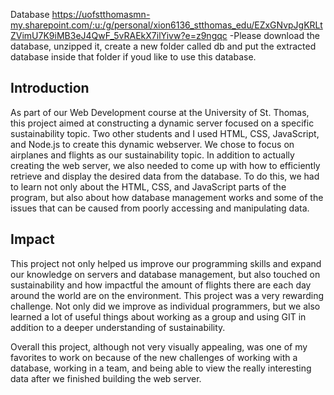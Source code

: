 Database https://uofstthomasmn-my.sharepoint.com/:u:/g/personal/xion6136_stthomas_edu/EZxGNvpJgKRLtZVimU7K9iMB3eJ4QwF_5vRAEkX7ilYivw?e=z9ngqc 
-Please download the database, unzipped it, create a new folder called db and put the extracted database inside that folder if youd like to use this database.

## Introduction

As part of our Web Development course at the University of St. Thomas, this project aimed at constructing a dynamic server focused on a specific sustainability topic. Two other students and I used HTML, CSS, JavaScript, and Node.js to create this dynamic webserver. We chose to focus on airplanes and flights as our sustainability topic. In addition to actually creating the web server, we also needed to come up with how to efficiently retrieve and display the desired data from the database. To do this, we had to learn not only about the HTML, CSS, and JavaScript parts of the program, but also about how database management works and some of the issues that can be caused from poorly accessing and manipulating data. 

## Impact

This project not only helped us improve our programming skills and expand our knowledge on servers and database management, but also touched on sustainability and how impactful the amount of flights there are each day around the world are on the environment. This project was a very rewarding challenge. Not only did we improve as individual programmers, but we also learned a lot of useful things about working as a group and using GIT in addition to a deeper understanding of sustainability. 

Overall this project, although not very visually appealing, was one of my favorites to work on because of the new challenges of working with a database, working in a team, and being able to view the really interesting data after we finished building the web server.
